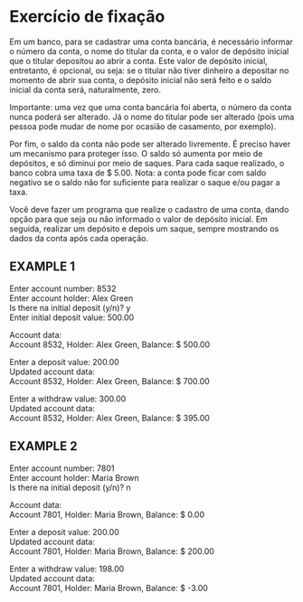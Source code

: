 # Exercício de fixação

Em um banco, para se cadastrar uma conta bancária, é necessário informar o número da conta, o nome do 
titular da conta, e o valor de depósito inicial que o titular depositou ao abrir a conta. Este valor de depósito 
inicial, entretanto, é opcional, ou seja: se o titular não tiver dinheiro a depositar no momento de abrir sua 
conta, o depósito inicial não será feito e o saldo inicial da conta será, naturalmente, zero.

Importante: uma vez que uma conta bancária foi aberta, o número da conta nunca poderá ser alterado. Já 
o nome do titular pode ser alterado (pois uma pessoa pode mudar de nome por ocasião de casamento, por 
exemplo). 

Por fim, o saldo da conta não pode ser alterado livremente. É preciso haver um mecanismo para proteger 
isso. O saldo só aumenta por meio de depósitos, e só diminui por meio de saques. Para cada saque 
realizado, o banco cobra uma taxa de $ 5.00. Nota: a conta pode ficar com saldo negativo se o saldo não for 
suficiente para realizar o saque e/ou pagar a taxa.

Você deve fazer um programa que realize o cadastro de uma conta, dando opção para que seja ou não 
informado o valor de depósito inicial. Em seguida, realizar um depósito e depois um saque, sempre 
mostrando os dados da conta após cada operação. 

## EXAMPLE 1

Enter account number: 8532<br>
Enter account holder: Alex Green<br>
Is there na initial deposit (y/n)? y<br>
Enter initial deposit value: 500.00<br>

Account data:<br>
Account 8532, Holder: Alex Green, Balance: $ 500.00<br>

Enter a deposit value: 200.00<br>
Updated account data:<br>
Account 8532, Holder: Alex Green, Balance: $ 700.00<br>

Enter a withdraw value: 300.00<br>
Updated account data:<br>
Account 8532, Holder: Alex Green, Balance: $ 395.00<br>

## EXAMPLE 2

Enter account number: 7801<br>
Enter account holder: Maria Brown<br>
Is there na initial deposit (y/n)? n<br>

Account data:<br>
Account 7801, Holder: Maria Brown, Balance: $ 0.00<br>

Enter a deposit value: 200.00<br>
Updated account data:<br>
Account 7801, Holder: Maria Brown, Balance: $ 200.00<br>

Enter a withdraw value: 198.00<br>
Updated account data:<br>
Account 7801, Holder: Maria Brown, Balance: $ -3.00<br>
